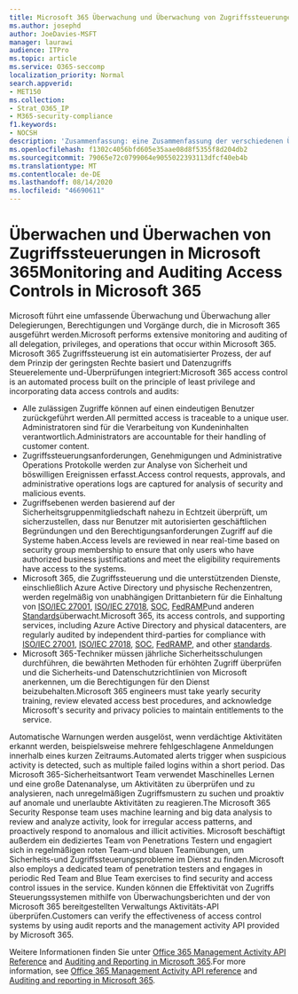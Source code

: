 ```yaml
---
title: Microsoft 365 Überwachung und Überwachung von Zugriffssteuerungen
ms.author: josephd
author: JoeDavies-MSFT
manager: laurawi
audience: ITPro
ms.topic: article
ms.service: O365-seccomp
localization_priority: Normal
search.appverid:
- MET150
ms.collection:
- Strat_O365_IP
- M365-security-compliance
f1.keywords:
- NOCSH
description: 'Zusammenfassung: eine Zusammenfassung der verschiedenen Überwachungs-und Überwachungs Zugriffssteuerungen, die in Microsoft 365 verfügbar sind.'
ms.openlocfilehash: f1302c4056bfd605e35aae08d8f5355f8d204db2
ms.sourcegitcommit: 79065e72c0799064e9055022393113dfcf40eb4b
ms.translationtype: MT
ms.contentlocale: de-DE
ms.lasthandoff: 08/14/2020
ms.locfileid: "46690611"
---
```

# <a name="monitoring-and-auditing-access-controls-in-microsoft-365"></a><span data-ttu-id="80f9b-103">Überwachen und Überwachen von Zugriffssteuerungen in Microsoft 365</span><span class="sxs-lookup"><span data-stu-id="80f9b-103">Monitoring and Auditing Access Controls in Microsoft 365</span></span>

<span data-ttu-id="80f9b-104">Microsoft führt eine umfassende Überwachung und Überwachung aller Delegierungen, Berechtigungen und Vorgänge durch, die in Microsoft 365 ausgeführt werden.</span><span class="sxs-lookup"><span data-stu-id="80f9b-104">Microsoft performs extensive monitoring and auditing of all delegation, privileges, and operations that occur within Microsoft 365.</span></span> <span data-ttu-id="80f9b-105">Microsoft 365 Zugriffssteuerung ist ein automatisierter Prozess, der auf dem Prinzip der geringsten Rechte basiert und Datenzugriffs Steuerelemente und-Überprüfungen integriert:</span><span class="sxs-lookup"><span data-stu-id="80f9b-105">Microsoft 365 access control is an automated process built on the principle of least privilege and incorporating data access controls and audits:</span></span>

- <span data-ttu-id="80f9b-106">Alle zulässigen Zugriffe können auf einen eindeutigen Benutzer zurückgeführt werden.</span><span class="sxs-lookup"><span data-stu-id="80f9b-106">All permitted access is traceable to a unique user.</span></span> <span data-ttu-id="80f9b-107">Administratoren sind für die Verarbeitung von Kundeninhalten verantwortlich.</span><span class="sxs-lookup"><span data-stu-id="80f9b-107">Administrators are accountable for their handling of customer content.</span></span>
- <span data-ttu-id="80f9b-108">Zugriffssteuerungsanforderungen, Genehmigungen und Administrative Operations Protokolle werden zur Analyse von Sicherheit und böswilligen Ereignissen erfasst.</span><span class="sxs-lookup"><span data-stu-id="80f9b-108">Access control requests, approvals, and administrative operations logs are captured for analysis of security and malicious events.</span></span>
- <span data-ttu-id="80f9b-109">Zugriffsebenen werden basierend auf der Sicherheitsgruppenmitgliedschaft nahezu in Echtzeit überprüft, um sicherzustellen, dass nur Benutzer mit autorisierten geschäftlichen Begründungen und den Berechtigungsanforderungen Zugriff auf die Systeme haben.</span><span class="sxs-lookup"><span data-stu-id="80f9b-109">Access levels are reviewed in near real-time based on security group membership to ensure that only users who have authorized business justifications and meet the eligibility requirements have access to the systems.</span></span>
- <span data-ttu-id="80f9b-110">Microsoft 365, die Zugriffssteuerung und die unterstützenden Dienste, einschließlich Azure Active Directory und physische Rechenzentren, werden regelmäßig von unabhängigen Drittanbietern für die Einhaltung von [ISO/IEC 27001](https://www.microsoft.com/TrustCenter/Compliance/iso-iec-27001), [ISO/IEC 27018](https://www.microsoft.com/TrustCenter/Compliance/iso-iec-27018), [SOC](https://www.microsoft.com/TrustCenter/Compliance/SOC), [FedRAMP](https://www.microsoft.com/TrustCenter/Compliance/FedRAMP)und anderen [Standards](https://www.microsoft.com/TrustCenter/Compliance?service=Office#Icons)überwacht.</span><span class="sxs-lookup"><span data-stu-id="80f9b-110">Microsoft 365, its access controls, and supporting services, including Azure Active Directory and physical datacenters, are regularly audited by independent third-parties for compliance with [ISO/IEC 27001](https://www.microsoft.com/TrustCenter/Compliance/iso-iec-27001), [ISO/IEC 27018](https://www.microsoft.com/TrustCenter/Compliance/iso-iec-27018), [SOC](https://www.microsoft.com/TrustCenter/Compliance/SOC), [FedRAMP](https://www.microsoft.com/TrustCenter/Compliance/FedRAMP), and other [standards](https://www.microsoft.com/TrustCenter/Compliance?service=Office#Icons).</span></span>
- <span data-ttu-id="80f9b-111">Microsoft 365-Techniker müssen jährliche Sicherheitsschulungen durchführen, die bewährten Methoden für erhöhten Zugriff überprüfen und die Sicherheits-und Datenschutzrichtlinien von Microsoft anerkennen, um die Berechtigungen für den Dienst beizubehalten.</span><span class="sxs-lookup"><span data-stu-id="80f9b-111">Microsoft 365 engineers must take yearly security training, review elevated access best procedures, and acknowledge Microsoft's security and privacy policies to maintain entitlements to the service.</span></span>

<span data-ttu-id="80f9b-112">Automatische Warnungen werden ausgelöst, wenn verdächtige Aktivitäten erkannt werden, beispielsweise mehrere fehlgeschlagene Anmeldungen innerhalb eines kurzen Zeitraums.</span><span class="sxs-lookup"><span data-stu-id="80f9b-112">Automated alerts trigger when suspicious activity is detected, such as multiple failed logins within a short period.</span></span> <span data-ttu-id="80f9b-113">Das Microsoft 365-Sicherheitsantwort Team verwendet Maschinelles Lernen und eine große Datenanalyse, um Aktivitäten zu überprüfen und zu analysieren, nach unregelmäßigen Zugriffsmustern zu suchen und proaktiv auf anomale und unerlaubte Aktivitäten zu reagieren.</span><span class="sxs-lookup"><span data-stu-id="80f9b-113">The Microsoft 365 Security Response team uses machine learning and big data analysis to review and analyze activity, look for irregular access patterns, and proactively respond to anomalous and illicit activities.</span></span> <span data-ttu-id="80f9b-114">Microsoft beschäftigt außerdem ein dediziertes Team von Penetrations Testern und engagiert sich in regelmäßigen roten Team-und blauen Teamübungen, um Sicherheits-und Zugriffssteuerungsprobleme im Dienst zu finden.</span><span class="sxs-lookup"><span data-stu-id="80f9b-114">Microsoft also employs a dedicated team of penetration testers and engages in periodic Red Team and Blue Team exercises to find security and access control issues in the service.</span></span> <span data-ttu-id="80f9b-115">Kunden können die Effektivität von Zugriffs Steuerungssystemen mithilfe von Überwachungsberichten und der von Microsoft 365 bereitgestellten Verwaltungs Aktivitäts-API überprüfen.</span><span class="sxs-lookup"><span data-stu-id="80f9b-115">Customers can verify the effectiveness of access control systems by using audit reports and the management activity API provided by Microsoft 365.</span></span>

<span data-ttu-id="80f9b-116">Weitere Informationen finden Sie unter [Office 365 Management Activity API Reference](https://docs.microsoft.com/office/office-365-management-api/office-365-management-activity-api-reference) and [Auditing and Reporting in Microsoft 365](microsoft-365-auditing-and-reporting-overview.md).</span><span class="sxs-lookup"><span data-stu-id="80f9b-116">For more information, see [Office 365 Management Activity API reference](https://docs.microsoft.com/office/office-365-management-api/office-365-management-activity-api-reference) and [Auditing and reporting in Microsoft 365](microsoft-365-auditing-and-reporting-overview.md).</span></span>
